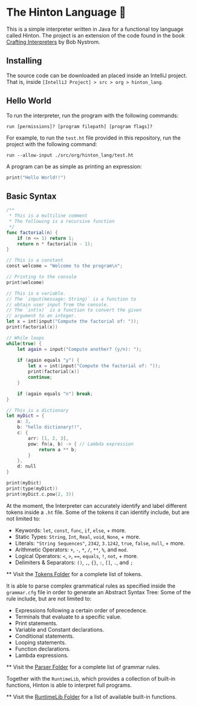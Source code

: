 # The Hinton Language 🔮
This is a simple interpreter written in Java for a functional toy language called Hinton. The project is an extension of the code found in the book [Crafting Interpreters](https://craftinginterpreters.com/) by Bob Nystrom.


## Installing
The source code can be downloaded an placed inside an IntelliJ project. That is, inside
`[IntelliJ Project] > src > org > hinton_lang`.

## Hello World
To run the interpreter, run the program with the following commands:

`run [permissions]? [program filepath] [program flags]?`

For example, to run the `test.ht` file provided in this repository, run the project with the following command:

`run --allow-input ./src/org/hinton_lang/test.ht`

A program can be as simple as printing an expression:
```swift
print("Hello World!!")
```

## Basic Syntax
```swift
/**
 * This is a multiline comment
 * The following is a recursive function
 */
func factorial(n) {
    if (n <= 1) return 1;
    return n * factorial(n - 1);
}

// This is a constant
const welcome = "Welcome to the program\n";

// Printing to the console
print(welcome)

// This is a variable.
// The `input(message: String)` is a function to
// obtain user input from the console.
// The `int(x)` is a function to convert the given
// argument to an integer.
let x = int(input("Compute the factorial of: "));
print(factorial(x))

// While loops
while(true) {
    let again = input("Compute another? (y/n): ");
    
    if (again equals "y") {
        let x = int(input("Compute the factorial of: "));
        print(factorial(x))
        continue;
    }

    if (again equals "n") break;
}

// This is a dictionary
let myDict = {
    a: 3,
    b: "hello dictionary!!",
    c: {
        arr: [1, 2, 3],
        pow: fn(a, b) -> { // Lambda expression
            return a ** b;
        }
    },
    d: null
}

print(myDict)
print(type(myDict))
print(myDict.c.pow(2, 3))
```
 
At the moment, the Interpreter can accurately identify and label different tokens inside a `.ht` file. Some of the tokens it can identify include, but are not limited to:
  - Keywords: `let`, `const`, `func`, `if`, `else`, + more.
  - Static Types: `String`, `Int`, `Real`, `void`, `None`, + more.
  - Literals: `"String Sequences"`, `2342`, `3.1242`, `true`, `false`, `null`, + more.
  - Arithmetic Operators: `+`, `-`, `*`, `/`, `**`, `%`, and `mod`.
  - Logical Operators: `<`, `>`, `==`, `equals`, `!`, `not`, + more.
  - Delimiters & Separators: `()`, `,`, `{}`, `:`, `[]`, `.`, and `;`

** Visit the [Tokens Folder](https://github.com/faustotnc/Hinton-Lang/tree/master/Tokens) for a complete list of tokens.
  
It is able to parse complex grammatical rules as specified inside the `grammar.cfg` file in order to generate an Abstract Syntax Tree: Some of the rule include, but are not limited to:
  - Expressions following a certain order of precedence.
  - Terminals that evaluate to a specific value.
  - Print statements.
  - Variable and Constant declarations.
  - Conditional statements.
  - Looping statements.
  - Function declarations.
  - Lambda expressions.

** Visit the [Parser Folder](https://github.com/faustotnc/Hinton-Lang/tree/master/Parser) for a complete list of grammar rules.

Together with the `RuntimeLib`, which provides a collection of built-in functions, Hinton is able to interpret full programs.

** Visit the [RuntimeLib Folder](https://github.com/faustotnc/Hinton-Lang/tree/master/RuntimeLib) for a list of available built-in functions.
